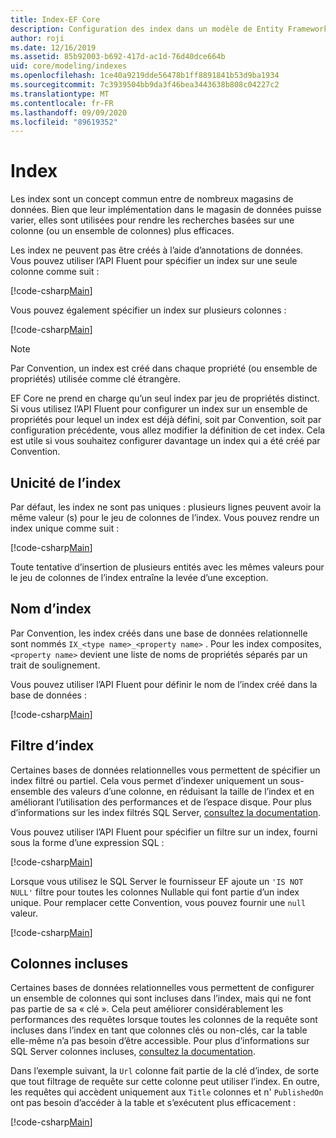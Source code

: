 ```yaml
---
title: Index-EF Core
description: Configuration des index dans un modèle de Entity Framework Core
author: roji
ms.date: 12/16/2019
ms.assetid: 85b92003-b692-417d-ac1d-76d40dce664b
uid: core/modeling/indexes
ms.openlocfilehash: 1ce40a9219dde56478b1ff8891841b53d9ba1934
ms.sourcegitcommit: 7c3939504bb9da3f46bea3443638b808c04227c2
ms.translationtype: MT
ms.contentlocale: fr-FR
ms.lasthandoff: 09/09/2020
ms.locfileid: "89619352"
---
```

# <a name="indexes"></a>Index

Les index sont un concept commun entre de nombreux magasins de données. Bien que leur implémentation dans le magasin de données puisse varier, elles sont utilisées pour rendre les recherches basées sur une colonne (ou un ensemble de colonnes) plus efficaces.

Les index ne peuvent pas être créés à l’aide d’annotations de données. Vous pouvez utiliser l’API Fluent pour spécifier un index sur une seule colonne comme suit :

[!code-csharp[Main](../../../samples/core/Modeling/FluentAPI/Index.cs?name=Index&highlight=4)]

Vous pouvez également spécifier un index sur plusieurs colonnes :

[!code-csharp[Main](../../../samples/core/Modeling/FluentAPI/IndexComposite.cs?name=Composite&highlight=4)]

> [!NOTE]
> Par Convention, un index est créé dans chaque propriété (ou ensemble de propriétés) utilisée comme clé étrangère.
>
> EF Core ne prend en charge qu’un seul index par jeu de propriétés distinct. Si vous utilisez l’API Fluent pour configurer un index sur un ensemble de propriétés pour lequel un index est déjà défini, soit par Convention, soit par configuration précédente, vous allez modifier la définition de cet index. Cela est utile si vous souhaitez configurer davantage un index qui a été créé par Convention.

## <a name="index-uniqueness"></a>Unicité de l’index

Par défaut, les index ne sont pas uniques : plusieurs lignes peuvent avoir la même valeur (s) pour le jeu de colonnes de l’index. Vous pouvez rendre un index unique comme suit :

[!code-csharp[Main](../../../samples/core/Modeling/FluentAPI/IndexUnique.cs?name=IndexUnique&highlight=5)]

Toute tentative d’insertion de plusieurs entités avec les mêmes valeurs pour le jeu de colonnes de l’index entraîne la levée d’une exception.

## <a name="index-name"></a>Nom d’index

Par Convention, les index créés dans une base de données relationnelle sont nommés `IX_<type name>_<property name>` . Pour les index composites, `<property name>` devient une liste de noms de propriétés séparés par un trait de soulignement.

Vous pouvez utiliser l’API Fluent pour définir le nom de l’index créé dans la base de données :

[!code-csharp[Main](../../../samples/core/Modeling/FluentAPI/IndexName.cs?name=IndexName&highlight=5)]

## <a name="index-filter"></a>Filtre d’index

Certaines bases de données relationnelles vous permettent de spécifier un index filtré ou partiel. Cela vous permet d’indexer uniquement un sous-ensemble des valeurs d’une colonne, en réduisant la taille de l’index et en améliorant l’utilisation des performances et de l’espace disque. Pour plus d’informations sur les index filtrés SQL Server, [consultez la documentation](/sql/relational-databases/indexes/create-filtered-indexes).

Vous pouvez utiliser l’API Fluent pour spécifier un filtre sur un index, fourni sous la forme d’une expression SQL :

[!code-csharp[Main](../../../samples/core/Modeling/FluentAPI/IndexFilter.cs?name=IndexFilter&highlight=5)]

Lorsque vous utilisez le SQL Server le fournisseur EF ajoute un `'IS NOT NULL'` filtre pour toutes les colonnes Nullable qui font partie d’un index unique. Pour remplacer cette Convention, vous pouvez fournir une `null` valeur.

[!code-csharp[Main](../../../samples/core/Modeling/FluentAPI/IndexNoFilter.cs?name=IndexNoFilter&highlight=6)]

## <a name="included-columns"></a>Colonnes incluses

Certaines bases de données relationnelles vous permettent de configurer un ensemble de colonnes qui sont incluses dans l’index, mais qui ne font pas partie de sa « clé ». Cela peut améliorer considérablement les performances des requêtes lorsque toutes les colonnes de la requête sont incluses dans l’index en tant que colonnes clés ou non-clés, car la table elle-même n’a pas besoin d’être accessible. Pour plus d’informations sur SQL Server colonnes incluses, [consultez la documentation](/sql/relational-databases/indexes/create-indexes-with-included-columns).

Dans l’exemple suivant, la `Url` colonne fait partie de la clé d’index, de sorte que tout filtrage de requête sur cette colonne peut utiliser l’index. En outre, les requêtes qui accèdent uniquement aux `Title` colonnes et n' `PublishedOn` ont pas besoin d’accéder à la table et s’exécutent plus efficacement :

[!code-csharp[Main](../../../samples/core/Modeling/FluentAPI/IndexInclude.cs?name=IndexInclude&highlight=5-9)]
